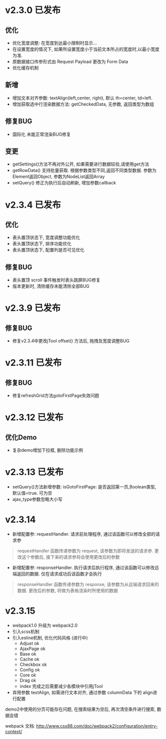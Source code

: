 # v2.3.0 已发布
## 优化
- 优化宽度调整: 在宽度到达最小限制时显示...
- 在设置宽度的情况下, 如果所设置宽度小于当前文本所占的宽度时,以最小宽度为准.
- 原数据接口传参形式由 Request Payload 更改为 Form Data
- 优化缓存机制

## 新增
- 增加文本对齐参数: textAlign(left,center, right), 默认 th=center, td=left.
- 增加获取选中行渲染数据方法: getCheckedData, 无参数, 返回类型为数组

## 修复BUG
- 国际化 未能正常渲染BUG修复

## 变更
- getSettings()方法不再对外公开, 如果需要进行数据较验,请使用get方法
- getRowData() 支持批量获取. 根据参数类型不同,返回不同类型数据. 参数为Element返回Object, 参数为NodeList返回Array
- setQuery() 修正为执行后自动刷新, 增加参数callback

# v2.3.4 已发布
## 优化
- 表头置顶状态下, 宽度调整功能优化
- 表头置顶状态下, 排序功能优化
- 表头置顶状态下, 配置列是否可见优化

## 修复BUG
- 表头置顶 scroll 事件触发时表头跳屏BUG修复
- 版本更新时, 清除缓存未能清除全部BUG

# v2.3.9 已发布
## 修复BUG
- 修复v2.3.4中更改jTool offset() 方法后, 拖拽及宽度调整BUG

# v2.3.11 已发布
## 修复BUG
- 修复refreshGrid方法gotoFirstPage失效问题

# v2.3.12 已发布
## 优化Demo
- 复杂demo增加下拉框, 删除功能示例

# v2.3.13 已发布
- setQuery()方法新增参数: isGotoFirstPage: 是否返回第一页,Boolean类型, 默认值=true. 可为空
- ajax_type参数忽略大小写

# v2.3.14
- 新增配置参: requestHandler. 请求前处理程序, 通过该函数可以修改全部的请求参
> requestHandler 函数传递参数为 request, 该参数为即将发送的请求参. 更改这个参数后, 接下来的请求参将会使用更改后的参数

- 新增配置参: responseHandler. 执行请求后执行程序, 通过该函数可以修改远端返回的数据. 仅在请求成功后该函数才会执行
> responseHandler 函数传递参数为 response, 该参数为从远端请求回来的数据. 更改后的参数, 将做为表格渲染时所使用的数据

# v2.3.15
- webpack1.0 升级为 webpack2.0
- 引入scss机制
- 引入esline机制, 优化代码风格 (进行中)
	- Adjust ok
	- AjaxPage ok
	- Base ok
	- Cache ok
	- Checkbox ok
	- Config ok
	- Core ok
	- Drag ok
	- index 完成之后需要减少各模块中引用jTool
- 弃用参数 textAlign, 如需进行文本对齐, 通过参数 columnData 下的 align进行配置



demo2中使用的分页可能存在问题, 在搜索结果为空后, 再次清空条件进行搜索, 数据会错

webpack 文档: http://www.css88.com/doc/webpack2/configuration/entry-context/

